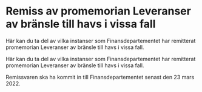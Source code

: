 # Remiss av promemorian Leveranser av bränsle till havs i vissa fall

Här kan du ta del av vilka instanser som Finansdepartementet har remitterat promemorian Leveranser av bränsle till havs i vissa fall.

Här kan du ta del av vilka instanser som Finansdepartementet har remitterat promemorian Leveranser av bränsle till havs i vissa fall.

Remissvaren ska ha kommit in till Finansdepartementet senast den 23 mars 2022.
